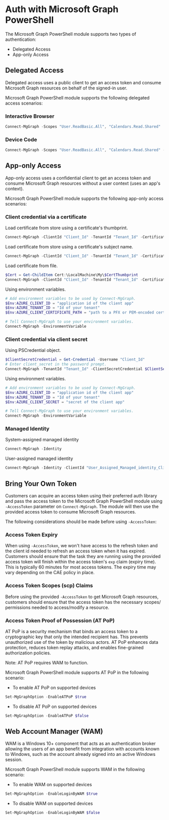 ﻿# Auth with Microsoft Graph PowerShell

The Microsoft Graph PowerShell module supports two types of authentication:

- Delegated Access
- App-only Access

## Delegated Access

Delegated access uses a public client to get an access token and consume Microsoft Graph resources on behalf of the signed-in user.

Microsoft Graph PowerShell module supports the following delegated access scenarios:

### Interactive Browser

```PowerShell
Connect-MgGraph -Scopes "User.ReadBasic.All", "Calendars.Read.Shared"
```

### Device Code

```PowerShell
Connect-MgGraph -Scopes "User.ReadBasic.All", "Calendars.Read.Shared" -UseDeviceCode
```

## App-only Access

App-only access uses a confidential client to get an access token and consume Microsoft Graph resources without a user context (uses an app's context).

Microsoft Graph PowerShell module supports the following app-only access scenarios:

### Client credential via a certificate

Load certificate from store using a certificate's thumbprint.

```PowerShell
Connect-MgGraph -ClientId "Client_Id" -TenantId "Tenant_Id" -CertificateThumbprint "Cert_Thumbprint"
```

Load certificate from store using a certificate's subject name.

```PowerShell
Connect-MgGraph -ClientId "Client_Id" -TenantId "Tenant_Id" -CertificateSubjectName "Cert_Subject_Name"
```

Load certificate from file.

```PowerShell
$Cert = Get-ChildItem Cert:\LocalMachine\My\$CertThumbprint
Connect-MgGraph -ClientId "Client_Id" -TenantId "Tenant_Id" -Certificate $Cert
```

Using environment variables.

```PowerShell
# Add environment variables to be used by Connect-MgGraph.
$Env:AZURE_CLIENT_ID = "application id of the client app"
$Env:AZURE_TENANT_ID = "Id of your tenant"
$Env:AZURE_CLIENT_CERTIFICATE_PATH = "path to a PFX or PEM-encoded certificate file including private key"

# Tell Connect-MgGraph to use your environment variables.
Connect-MgGraph -EnvironmentVariable
```

### Client credential via client secret

Using PSCredential object.

```PowerShell
$ClientSecretCredential = Get-Credential -Username "Client_Id"
# Enter client_secret in the password prompt.
Connect-MgGraph -TenantId "Tenant_Id" -ClientSecretCredential $ClientSecretCredential
```

Using environment variables.

```PowerShell
# Add environment variables to be used by Connect-MgGraph.
$Env:AZURE_CLIENT_ID = "application id of the client app"
$Env:AZURE_TENANT_ID = "Id of your tenant"
$Env:AZURE_CLIENT_SECRET = "secret of the client app"

# Tell Connect-MgGraph to use your environment variables.
Connect-MgGraph -EnvironmentVariable
```

### Managed Identity

System-assigned managed identity

```PowerShell
Connect-MgGraph -Identity
```

User-assigned managed identity

```PowerShell
Connect-MgGraph -Identity -ClientId "User_Assigned_Managed_identity_Client_Id"
```

## Bring Your Own Token

Customers can acquire an access token using their preferred auth library and pass the access token to the Microsoft Graph PowerShell module using `-AccessToken` parameter on `Connect-MgGraph`. The module will then use the provided access token to consume Microsoft Graph resources.

The following considerations should be made before using `-AccessToken`:

### Access Token Expiry

When using `-AccessToken`, we won't have access to the refresh token and the client id needed to refresh an access token when it has expired. Customers should ensure that the task they are running using the provided access token will finish within the access token's `exp` claim (expiry time). This is typically 60 minutes for most access tokens. The expiry time may vary depending on the CAE policy in place.

### Access Token Scopes (scp) Claims

Before using the provided `-AccessToken` to get Microsoft Graph resources, customers should ensure that the access token has the necessary scopes/ permissions needed to access/modify a resource.

### Access Token Proof of Possession (AT PoP)

AT PoP is a security mechanism that binds an access token to a cryptographic key that only the intended recipient has. This prevents unauthorized use of the token by malicious actors. AT PoP enhances data protection, reduces token replay attacks, and enables fine-grained authorization policies.

Note: AT PoP requires WAM to function.

Microsoft Graph PowerShell module supports AT PoP in the following scenario:

- To enable AT PoP on supported devices

```PowerShell
Set-MgGraphOption -EnableATPoP $true
```

- To disable AT PoP on supported devices

```PowerShell
Set-MgGraphOption -EnableATPoP $false
```

## Web Account Manager (WAM)

WAM is a Windows 10+ component that acts as an authentication broker allowing the users of an app benefit from integration with accounts known to Windows, such as the account already signed into an active Windows session.

Microsoft Graph PowerShell module supports WAM in the following scenario:

- To enable WAM on supported devices

```PowerShell
Set-MgGraphOption -EnableLoginByWAM $true
```

- To disable WAM on supported devices

```PowerShell
Set-MgGraphOption -EnableLoginByWAM $false
```
